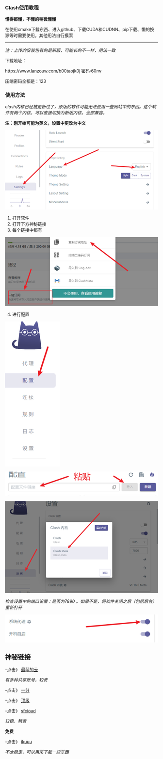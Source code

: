 ### Clash使用教程

**懂得都懂，不懂的稍微懂懂**

在使用cmake下载东西、进入github、下载CUDA和CUDNN、pip下载、懒的换源等时需要使用。其他用法自行摸索

-------

*注：上传的安装包有的是新版，可能长的不一样，用法一致*

下载地址：

https://www.lanzouw.com/b00taojk0j
密码:60rw

压缩密码全都是：123

### 使用方法

*clash内核已经被更新过了，原版的软件可能无法使用一些网站中的东西。这个软件有两个内核，可以直接切换为新版内核，全部兼容。*

**注：刚开始可能为英文，设置中更改为中文**

![image-20240619221714204](img/image-20240619221714204.png)

1. 打开软件
2. 打开下方神秘链接
3. 每个链接中都有 

![image-20240619221211718](img/image-20240619221211718.png)

4. 进行配置

![image-20240619221304789](img/image-20240619221304789.png)

![image-20240619221328900](img/image-20240619221328900.png)

![image-20240619221409451](img/image-20240619221409451.png)

*检查设置中的端口设置：是否为7890 。如果不是，将软件关闭之后（包括后台）重新打开*

![image-20240619221610515](img/image-20240619221610515.png)



## 神秘链接

-点击》          [最萌的云](http://www.cutecloud.top/auth/register?code=NgzCw8)

*有多种共享账号，较贵*

-点击》          [一分](https://xn--4gqx1hgtfdmt.com/#/register?code=J6VjnMKm)

-点击》          [顶级](https://xn--mes358a9urctx.com/#/register?code=QRFBY2vS)

-点击》         [sfcioud](https://www.sofastcloud.com/#/register?code=O7NXkhuM)

*较稳，稍贵*



**免费**

-点击》         [ikuuu](https://ikuuu.pw/auth/login)

*不太稳定，可以用来下载一些东西*